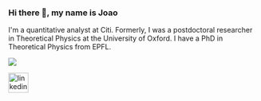 ### Hi there 👋, my name is Joao
I'm a quantitative analyst at Citi. Formerly, I was a postdoctoral researcher in Theoretical Physics at the University of Oxford. I have a PhD in Theoretical Physics from EPFL.


![](https://github.com/JoaopadSilva/JoaopadSilva/blob/main/goggins_logs.jpeg)

[<img src='https://cdn.jsdelivr.net/npm/simple-icons@3.0.1/icons/linkedin.svg' alt='linkedin' height='40'>](https://www.linkedin.com/in/https://www.linkedin.com/in/joao-silva-0983734b//)  
